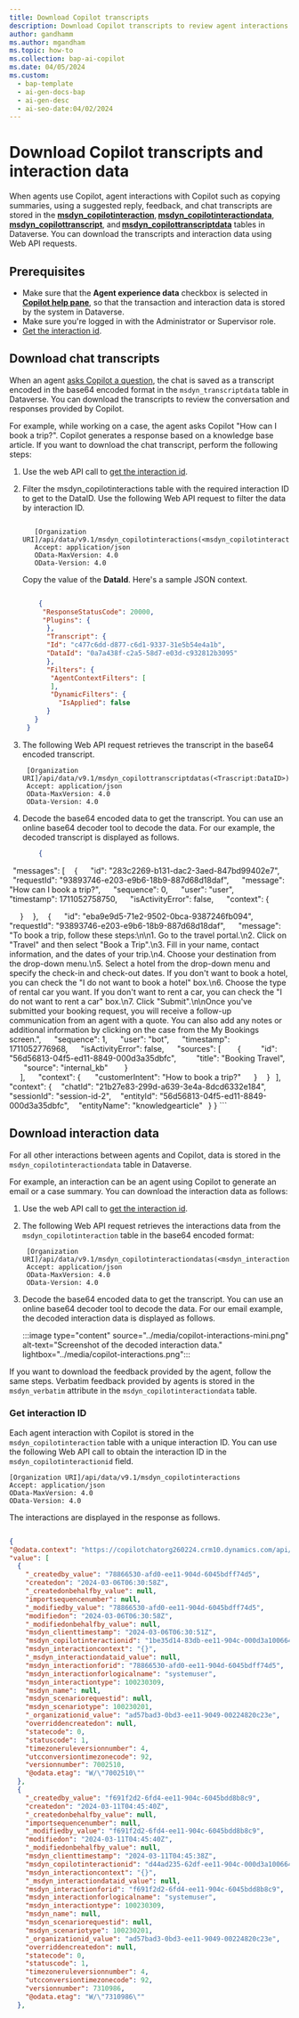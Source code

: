 ```yaml
---
title: Download Copilot transcripts
description: Download Copilot transcripts to review agent interactions and responses. 
author: gandhamm
ms.author: mgandham
ms.topic: how-to 
ms.collection: bap-ai-copilot
ms.date: 04/05/2024
ms.custom:
  - bap-template
  - ai-gen-docs-bap
  - ai-gen-desc
  - ai-seo-date:04/02/2024
---
```


# Download Copilot transcripts and interaction data

When agents use Copilot, agent interactions with Copilot such as copying summaries, using a suggested reply, feedback, and chat transcripts are stored in the [**msdyn_copilotinteraction**](../develop/reference/entities/msdyn_copilotinteraction.md), [**msdyn_copilotinteractiondata**](../develop/reference/entities/msdyn_copilotinteractiondata.md), [**msdyn_copilottranscript**](../develop/reference/entities/msdyn_copilottranscript.md), and [**msdyn_copilottranscriptdata**](../develop/reference/entities/msdyn_copilottranscriptdata.md) tables in Dataverse. You can download the transcripts and interaction data using Web API requests.

## Prerequisites

- Make sure that the **Agent experience data** checkbox is selected in [**Copilot help pane**](../administer/copilot-enable-help-pane.md), so that the transaction and interaction data is stored by the system in Dataverse.
- Make sure you're logged in with the Administrator or Supervisor role.
- [Get the interaction id](#get-interaction-id).

## Download chat transcripts

When an agent [asks Copilot a question](../administer/copilot-enable-help-pane.md#enable-ask-a-question), the chat is saved as a transcript encoded in the base64 encoded format in the `msdyn_transcriptdata` table in Dataverse. You can download the transcripts to review the conversation and responses provided by Copilot.

For example, while working on a case, the agent asks Copilot "How can I book a trip?". Copilot generates a response based on a knowledge base article. If you want to download the chat transcript, perform the following steps:

1. Use the web API call to [get the interaction id](#get-interaction-id).
1. Filter the msdyn_copilotinteractions table with the required interaction ID to get to the DataID. Use the following Web API request to filter the data by interaction ID.

   ```http
 
      [Organization URI]/api/data/v9.1/msdyn_copilotinteractions(<msdyn_copilotinteractionid>)
      Accept: application/json  
      OData-MaxVersion: 4.0  
      OData-Version: 4.0  
   ```

   Copy the value of the **DataId**. Here's a sample JSON context.

     ```json
  
         { 
          "ResponseStatusCode": 20000, 
          "Plugins": { 
           }, 
           "Transcript": { 
           "Id": "c477c6dd-d877-c6d1-9337-31e5b54e4a1b", 
           "DataId": "0a7a438f-c2a5-58d7-e03d-c932812b3095"  
           }, 
           "Filters": { 
            "AgentContextFilters": [ 
            ], 
            "DynamicFilters": { 
              "IsApplied": false 
           } 
        } 
      }

     ```
3. The following Web API request retrieves the transcript in the base64 encoded transcript.

   ```http
    [Organization URI]/api/data/v9.1/msdyn_copilottranscriptdatas(<Trascript:DataID>)/msdyn_transcriptdata)
    Accept: application/json  
    OData-MaxVersion: 4.0  
    OData-Version: 4.0  
   ```

4. Decode the base64 encoded data to get the transcript. You can use an online base64 decoder tool to decode the data. For our example, the decoded transcript is displayed as follows.<br>

   ```json
       { 
       "messages": [ 
       { 
       "id": "283c2269-b131-dac2-3aed-847bd99402e7", 
       "requestId": "93893746-e203-e9b6-18b9-887d68d18daf", 
       "message": "How can I book a trip?", 
       "sequence": 0, 
       "user": "user", 
       "timestamp": 1711052758750, 
       "isActivityError": false, 
       "context": {   

        } 
       }, 
       { 
        "id": "eba9e9d5-71e2-9502-0bca-9387246fb094", 
        "requestId": "93893746-e203-e9b6-18b9-887d68d18daf", 
        "message": "To book a trip, follow these steps:\n\n1. Go to the travel portal.\n2. Click on \"Travel\" and then select \"Book a Trip\".\n3. Fill in your name, contact information, and the dates of your trip.\n4. Choose your destination from the drop-down menu.\n5. Select a hotel from the drop-down menu and specify the check-in and check-out dates. If you don't want to book a hotel, you can check the \"I do not want to book a hotel\" box.\n6. Choose the type of rental car you want. If you don't want to rent a car, you can check the \"I do not want to rent a car\" box.\n7. Click \"Submit\".\n\nOnce you've submitted your booking request, you will receive a follow-up communication from an agent with a quote. You can also add any notes or additional information by clicking on the case from the My Bookings screen.", 
        "sequence": 1, 
        "user": "bot", 
        "timestamp": 1711052776968, 
        "isActivityError": false, 
        "sources": [ 
         { 
           "id": "56d56813-04f5-ed11-8849-000d3a35dbfc", 
           "title": "Booking Travel", 
           "source": "internal_kb" 
        }  
       ], 
       "context": { 
       "customerIntent": "How to book a trip?" 
       } 
      } 
   ], 
   "context": { 
     "chatId": "21b27e83-299d-a639-3e4a-8dcd6332e184", 
     "sessionId": "session-id-2", 
     "entityId": "56d56813-04f5-ed11-8849-000d3a35dbfc", 
     "entityName": "knowledgearticle" 
   } 
 } 
     ```  

## Download interaction data

For all other interactions between agents and Copilot, data is stored in the `msdyn_copilotinteractiondata` table in Dataverse. 

For example, an interaction can be an agent using Copilot to generate an email or a case summary. You can download the interaction data as follows:

1. Use the web API call to [get the interaction id](#get-interaction-id).
1. The following Web API request retrieves the interactions data from the `msdyn_copilotinteraction` table in the base64 encoded format:

   ```http
    [Organization URI]/api/data/v9.1/msdyn_copilotinteractiondatas(<msdyn_interactiondataid>)/msdyn_copilotinteractiondata
    Accept: application/json  
    OData-MaxVersion: 4.0  
    OData-Version: 4.0  
   ```
 3. Decode the base64 encoded data to get the transcript. You can use an online base64 decoder tool to decode the data. For our email example, the decoded interaction data is displayed as follows.

    :::image type="content" source="../media/copilot-interactions-mini.png" alt-text="Screenshot of the decoded interaction data." lightbox="../media/copilot-interactions.png":::

If you want to download the feedback provided by the agent, follow the same steps. Verbatim feedback provided by agents is stored in the `msdyn_verbatim` attribute in the `msdyn_copilotinteractiondata` table.

### Get interaction ID

Each agent interaction with Copilot is stored in the `msdyn_copilotinteraction` table with a unique interaction ID. You can use the following Web API call to obtain the interaction ID in the `msdyn_copilotinteractionid` field.

```http
[Organization URI]/api/data/v9.1/msdyn_copilotinteractions
Accept: application/json  
OData-MaxVersion: 4.0  
OData-Version: 4.0  
```

The interactions are displayed in the response as follows.

  ```json
  
{
  "@odata.context": "https://copilotchatorg260224.crm10.dynamics.com/api/data/v9.1/$metadata#msdyn_copilotinteractions",
  "value": [
    {
      "_createdby_value": "78866530-afd0-ee11-904d-6045bdff74d5",
      "createdon": "2024-03-06T06:30:58Z",
      "_createdonbehalfby_value": null,
      "importsequencenumber": null,
      "_modifiedby_value": "78866530-afd0-ee11-904d-6045bdff74d5",
      "modifiedon": "2024-03-06T06:30:58Z",
      "_modifiedonbehalfby_value": null,
      "msdyn_clienttimestamp": "2024-03-06T06:30:51Z",
      "msdyn_copilotinteractionid": "1be35d14-83db-ee11-904c-000d3a100664",
      "msdyn_interactioncontext": "{}",
      "_msdyn_interactiondataid_value": null,
      "msdyn_interactionforid": "78866530-afd0-ee11-904d-6045bdff74d5",
      "msdyn_interactionforlogicalname": "systemuser",
      "msdyn_interactiontype": 100230309,
      "msdyn_name": null,
      "msdyn_scenariorequestid": null,
      "msdyn_scenariotype": 100230201,
      "_organizationid_value": "ad57bad3-0bd3-ee11-9049-00224820c23e",
      "overriddencreatedon": null,
      "statecode": 0,
      "statuscode": 1,
      "timezoneruleversionnumber": 4,
      "utcconversiontimezonecode": 92,
      "versionnumber": 7002510,
      "@odata.etag": "W/\"7002510\""
    },
    {
      "_createdby_value": "f691f2d2-6fd4-ee11-904c-6045bdd8b8c9",
      "createdon": "2024-03-11T04:45:40Z",
      "_createdonbehalfby_value": null,
      "importsequencenumber": null,
      "_modifiedby_value": "f691f2d2-6fd4-ee11-904c-6045bdd8b8c9",
      "modifiedon": "2024-03-11T04:45:40Z",
      "_modifiedonbehalfby_value": null,
      "msdyn_clienttimestamp": "2024-03-11T04:45:38Z",
      "msdyn_copilotinteractionid": "d44ad235-62df-ee11-904c-000d3a100664",
      "msdyn_interactioncontext": "{}",
      "_msdyn_interactiondataid_value": null,
      "msdyn_interactionforid": "f691f2d2-6fd4-ee11-904c-6045bdd8b8c9",
      "msdyn_interactionforlogicalname": "systemuser",
      "msdyn_interactiontype": 100230309,
      "msdyn_name": null,
      "msdyn_scenariorequestid": null,
      "msdyn_scenariotype": 100230201,
      "_organizationid_value": "ad57bad3-0bd3-ee11-9049-00224820c23e",
      "overriddencreatedon": null,
      "statecode": 0,
      "statuscode": 1,
      "timezoneruleversionnumber": 4,
      "utcconversiontimezonecode": 92,
      "versionnumber": 7310986,
      "@odata.etag": "W/\"7310986\""
    },

  ```
